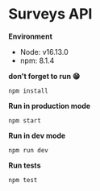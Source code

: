 # Surveys API
**Environment**

- Node: v16.13.0
- npm: 8.1.4

**don't forget to run 😁**

    npm install

**Run in production mode**

    npm start

**Run in dev mode**

    npm run dev

**Run tests**

    npm test
